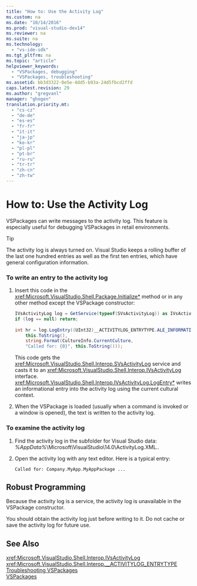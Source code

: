 ```yaml
---
title: "How to: Use the Activity Log"
ms.custom: na
ms.date: "10/14/2016"
ms.prod: "visual-studio-dev14"
ms.reviewer: na
ms.suite: na
ms.technology: 
  - "vs-ide-sdk"
ms.tgt_pltfrm: na
ms.topic: "article"
helpviewer_keywords: 
  - "VSPackages, debugging"
  - "VSPackages, troubleshooting"
ms.assetid: bb3d3322-0e5e-4dd5-b93a-24d5fbcd2ffd
caps.latest.revision: 29
ms.author: "gregvanl"
manager: "ghogen"
translation.priority.mt: 
  - "cs-cz"
  - "de-de"
  - "es-es"
  - "fr-fr"
  - "it-it"
  - "ja-jp"
  - "ko-kr"
  - "pl-pl"
  - "pt-br"
  - "ru-ru"
  - "tr-tr"
  - "zh-cn"
  - "zh-tw"
---
```

# How to: Use the Activity Log
VSPackages can write messages to the activity log. This feature is especially useful for debugging VSPackages in retail environments.  
  
> [!TIP]
>  The activity log is always turned on. Visual Studio keeps a rolling buffer of the last one hundred entries as well as the first ten entries, which have general configuration information.  
  
### To write an entry to the activity log  
  
1.  Insert this code in the <xref:Microsoft.VisualStudio.Shell.Package.Initialize*> method or in any other method except the VSPackage constructor:  
  
    ```c#  
    IVsActivityLog log = GetService(typeof(SVsActivityLog)) as IVsActivityLog;  
    if (log == null) return;  
  
    int hr = log.LogEntry((UInt32)__ACTIVITYLOG_ENTRYTYPE.ALE_INFORMATION,  
        this.ToString(),  
        string.Format(CultureInfo.CurrentCulture,  
        "Called for: {0}", this.ToString()));  
    ```  
  
     This code gets the <xref:Microsoft.VisualStudio.Shell.Interop.SVsActivityLog> service and casts it to an <xref:Microsoft.VisualStudio.Shell.Interop.IVsActivityLog> interface. <xref:Microsoft.VisualStudio.Shell.Interop.IVsActivityLog.LogEntry*> writes an informational entry into the activity log using the current cultural context.  
  
2.  When the VSPackage is loaded (usually when a command is invoked or a window is opened), the text is written to the activity log.  
  
### To examine the activity log  
  
1.  Find the activity log in the subfolder for  Visual Studio data: *%AppData%*\Microsoft\VisualStudio\14.0\ActivityLog.XML..  
  
2.  Open the activity log with any text editor. Here is a typical entry:  
  
    ```  
    Called for: Company.MyApp.MyAppPackage ...  
    ```  
  
## Robust Programming  
 Because the activity log is a service, the activity log is unavailable in the VSPackage constructor.  
  
 You should obtain the activity log just before writing to it. Do not cache or save the activity log for future use.  
  
## See Also  
 <xref:Microsoft.VisualStudio.Shell.Interop.IVsActivityLog>   
 <xref:Microsoft.VisualStudio.Shell.Interop.__ACTIVITYLOG_ENTRYTYPE>   
 [Troubleshooting VSPackages](../extensibility/troubleshooting-vspackages.md)   
 [VSPackages](../extensibility/vspackages.md)